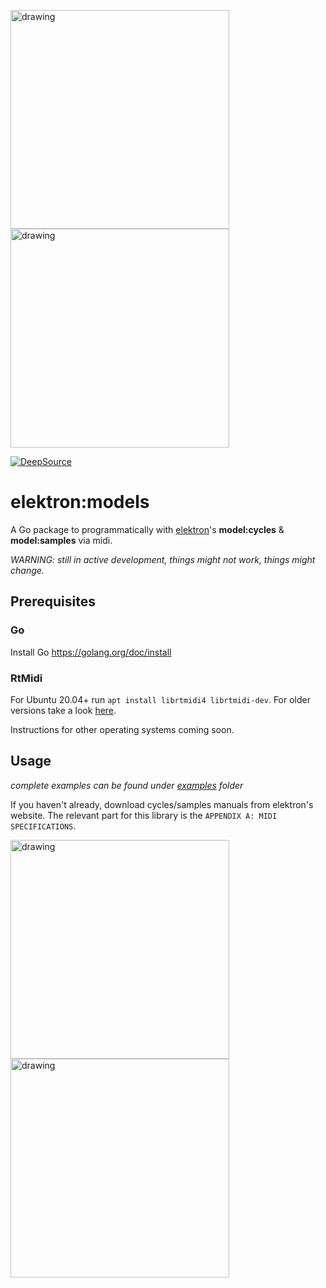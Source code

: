 <img src="https://user-images.githubusercontent.com/22690219/130872109-150ac61f-ad69-4bfb-8f10-3337abcb6551.png" alt="drawing" width="350"/> <img src="https://i.imgur.com/pJbgSUh.png" alt="drawing" width="350"/>

[![DeepSource](https://deepsource.io/gh/bh90210/elektronmodels.svg/?label=active+issues&show_trend=true)](https://deepsource.io/gh/bh90210/elektronmodels/?ref=repository-badge)

# elektron:models

A Go package to programmatically with [elektron](https://www.elektron.se/)'s **model:cycles** & **model:samples** via midi.

_WARNING: still in active development, things might not work, things might change._

## Prerequisites

### Go

Install Go https://golang.org/doc/install

### RtMidi

For Ubuntu 20.04+ run `apt install librtmidi4 librtmidi-dev`. For older versions take a look [here](https://launchpad.net/ubuntu/+source/rtmidi).

Instructions for other operating systems coming soon.

## Usage

_complete examples can be found under [examples](https://github.com/bh90210/elektronmodels/tree/master/examples/) folder_

If you haven't already, download cycles/samples manuals from elektron's website.
The relevant part for this library is the `APPENDIX A: MIDI SPECIFICATIONS`.

<img src="https://i.imgur.com/Yrs6YS3.png" alt="drawing" width="350"/> <img src="https://i.imgur.com/cmil9NG.png" alt="drawing" width="350"/>
